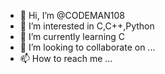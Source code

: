 - 👋 Hi, I’m @CODEMAN108
- 👀 I’m interested in C,C++,Python
- 🌱 I’m currently learning C
- 💞️ I’m looking to collaborate on ...
- 📫 How to reach me ...

<!---
CODEMAN108/CODEMAN108 is a ✨ special ✨ repository because its `README.md` (this file) appears on your GitHub profile.
You can click the Preview link to take a look at your changes.
--->
